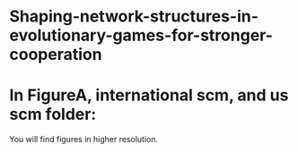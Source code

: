 # Shaping-network-structures-in-evolutionary-games-for-stronger-cooperation


# In FigureA, international scm, and us scm folder:
You will find figures in higher resolution.
